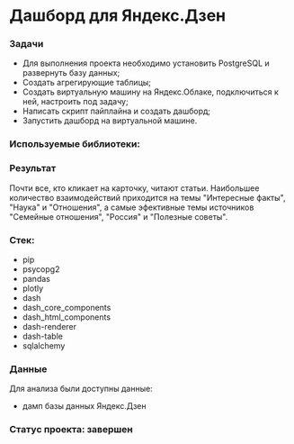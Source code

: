 # Дашборд для Яндекс.Дзен
### Задачи
- Для выполнения проекта необходимо установить PostgreSQL и развернуть базу данных;
- Создать агрегирующие таблицы;
- Создать виртуальную машину на Яндекс.Облаке, подключиться к ней, настроить под задачу;
- Написать скрипт пайплайна и создать дашборд;
- Запустить дашборд на виртуальной машине.

### Используемые библиотеки:
### Результат
Почти все, кто кликает на карточку, читают статьи.
Наибольшее количество взаимодействий приходится на темы "Интересные факты", "Наука" и "Отношения", а самые эфективные темы источников "Семейные отношения", "Россия" и "Полезные советы". 

### Стек:
- pip 
- psycopg2 
- pandas
- plotly
- dash
- dash_core_components
- dash_html_components
- dash-renderer
- dash-table
- sqlalchemy

### Данные
Для анализа были доступны данные:
- дамп базы данных Яндекс.Дзен
### Статус проекта: завершен
